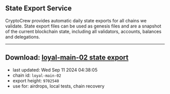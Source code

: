 ## State Export Service
CryptoCrew provides automatic daily state exports for all chains we validate. State export files can be used as genesis files and are a snapshot of the current blockchain state, including all validators, accounts, balances and delegations.

---
**Download: [loyal-main-02 state export](https://dl-eu2.ccvalidators.com/SERVICE/loyal/loyal-main-02_export_9702540.json)**
---

- last updated: Wed Sep 11 2024 04:38:05
- chain id: `loyal-main-02`
- export height: `9702540`
- use for: airdrops, local tests, chain recovery

